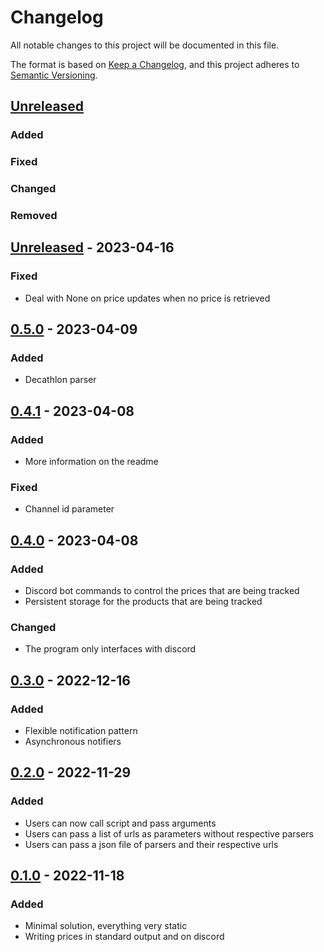 # Changelog

All notable changes to this project will be documented in this file.

The format is based on [Keep a Changelog](https://keepachangelog.com/en/1.0.0/),
and this project adheres to [Semantic Versioning](https://semver.org/spec/v2.0.0.html).

## [Unreleased]

### Added
### Fixed
### Changed
### Removed

## [Unreleased] - 2023-04-16
### Fixed
- Deal with None on price updates when no price is retrieved

## [0.5.0] - 2023-04-09
### Added
- Decathlon parser

## [0.4.1] - 2023-04-08
### Added
- More information on the readme

### Fixed
- Channel id parameter

## [0.4.0] - 2023-04-08
### Added
- Discord bot commands to control the prices that are being tracked
- Persistent storage for the products that are being tracked

### Changed
- The program only interfaces with discord

## [0.3.0] - 2022-12-16
### Added
- Flexible notification pattern
- Asynchronous notifiers

## [0.2.0] - 2022-11-29
### Added
- Users can now call script and pass arguments
- Users can pass a list of urls as parameters without respective parsers
- Users can pass a json file of parsers and their respective urls

## [0.1.0] - 2022-11-18
### Added
- Minimal solution, everything very static
- Writing prices in standard output and on discord

[unreleased]: https://github.com/pdMa2s/Scrappy/compare/0.5.0...HEAD
[0.5.0]: https://github.com/pdMa2s/Scrappy/compare/0.4.1...0.5.0
[0.4.1]: https://github.com/pdMa2s/Scrappy/compare/0.4.0...0.4.1
[0.4.0]: https://github.com/pdMa2s/Scrappy/compare/0.3.0...0.4.0
[0.3.0]: https://github.com/pdMa2s/Scrappy/compare/0.2.0...0.3.0
[0.2.0]: https://github.com/pdMa2s/Scrappy/compare/0.1.0...0.2.0
[0.1.0]: https://github.com/pdMa2s/Scrappy/releases/tag/0.1.0